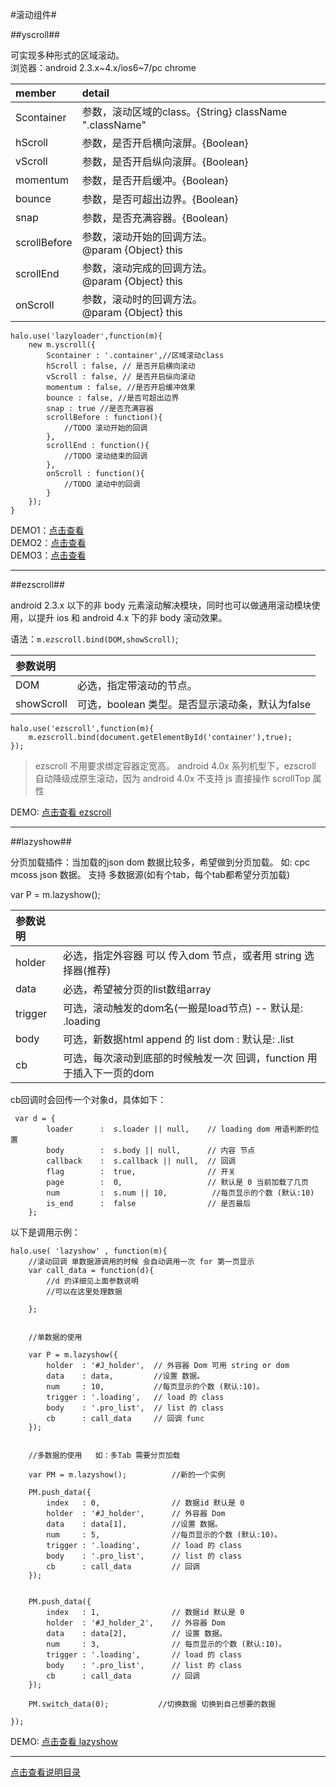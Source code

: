 #滚动组件#

##yscroll##

可实现多种形式的区域滚动。  
浏览器：android 2.3.x~4.x/ios6~7/pc chrome


|member|detail|
|:----|:----|
|Scontainer|参数，滚动区域的class。{String} className ".className"|
|hScroll|参数，是否开启横向滚屏。{Boolean}|
|vScroll|参数，是否开启纵向滚屏。{Boolean}|
|momentum|参数，是否开启缓冲。{Boolean}|
|bounce|参数，是否可超出边界。{Boolean}|
|snap|参数，是否充满容器。{Boolean}|
|scrollBefore|参数，滚动开始的回调方法。<br />@param {Object} this|
|scrollEnd|参数，滚动完成的回调方法。<br />@param {Object} this|
|onScroll|参数，滚动时的回调方法。<br />@param {Object} this|

```
halo.use('lazyloader',function(m){
    new m.yscroll({
        Scontainer : '.container',//区域滚动class
        hScroll : false, // 是否开启横向滚动
        vScroll : false, // 是否开启纵向滚动
        momentum : false, //是否开启缓冲效果
        bounce : false, //是否可超出边界
        snap : true //是否充满容器
        scrollBefore : function(){
            //TODO 滚动开始的回调
        },
        scrollEnd : function(){
            //TODO 滚动结束的回调
        },
        onScroll : function(){
            //TODO 滚动中的回调
        }
    });
}
```

DEMO1：[点击查看](http://jdc.jd.com/halo/demo/yscroll.html)  
DEMO2：[点击查看](http://jdc.jd.com/halo/demo/yscroll2.html)  
DEMO3：[点击查看](http://jdc.jd.com/halo/demo/yscroll3.html)

--------------------------------------------------------------------------


##ezscroll##


android 2.3.x 以下的非 body 元素滚动解决模块，同时也可以做通用滚动模块使用，以提升 ios 和 android 4.x 下的非 body 滚动效果。

语法：`m.ezscroll.bind(DOM,showScroll)`;

|参数说明||
|:----|:----|
|DOM|必选，指定带滚动的节点。|
|showScroll|可选，boolean 类型。是否显示滚动条，默认为false|

```
halo.use('ezscroll',function(m){
    m.ezscroll.bind(document.getElementById('container'),true);
});
```

> ezscroll 不用要求绑定容器定宽高。
>android 4.0x 系列机型下，ezscroll 自动降级成原生滚动，因为 android 4.0x 不支持 js 直接操作 scrollTop 属性

DEMO: [点击查看 ezscroll](http://jdc.jd.com/halo/demo/ezscroll.html)

------------------------------------------------------------------------

##lazyshow##

分页加载插件：当加载的json dom 数据比较多，希望做到分页加载。 如: cpc mcoss json 数据。 支持 多数据源(如有个tab，每个tab都希望分页加载)  

var P = m.lazyshow();

|参数说明||
|:----|:----|
|holder|必选，指定外容器 可以 传入dom 节点，或者用 string 选择器(推荐)|
|data|必选，希望被分页的list数组array|
|trigger|可选，滚动触发的dom名(一搬是load节点) -- 默认是: .loading|
|body|可选，新数据html append 的 list dom : 默认是: .list|
|cb|可选，每次滚动到底部的时候触发一次 回调，function 用于插入下一页的dom|

cb回调时会回传一个对象d，具体如下：
```
 var d = {
        loader      :  s.loader || null,    // loading dom 用语判断的位置
        body        :  s.body || null,      // 内容 节点
        callback    :  s.callback || null,  // 回调
        flag        :  true,                // 开关
        page        :  0,                   // 默认是 0 当前加载了几页
        num         :  s.num || 10,          //每页显示的个数 (默认:10)
        is_end      :  false                // 是否最后
    };
```
以下是调用示例：

```
halo.use( 'lazyshow' , function(m){  
    //滚动回调 单数据源调用的时候 会自动调用一次 for 第一页显示
    var call_data = function(d){
        //d 的详细见上面参数说明
        //可以在这里处理数据

    };


    //单数据的使用

    var P = m.lazyshow({
        holder  : '#J_holder',  // 外容器 Dom 可用 string or dom
        data    : data,         //设置 数据。
        num     : 10,           //每页显示的个数 (默认:10)。
        trigger : '.loading',   // load 的 class
        body    : '.pro_list',  // list 的 class
        cb      : call_data     // 回调 func
    });


    //多数据的使用   如：多Tab 需要分页加载

    var PM = m.lazyshow();          //新的一个实例

    PM.push_data({
        index   : 0,                // 数据id 默认是 0
        holder  : '#J_holder',      // 外容器 Dom
        data    : data[1],          //设置 数据。
        num     : 5,                //每页显示的个数 (默认:10)。
        trigger : '.loading',       // load 的 class
        body    : '.pro_list',      // list 的 class
        cb      : call_data         // 回调
    });


    PM.push_data({
        index   : 1,                // 数据id 默认是 0
        holder  : '#J_holder_2',    // 外容器 Dom 
        data    : data[2],          // 设置 数据。
        num     : 3,                // 每页显示的个数 (默认:10)。
        trigger : '.loading',       // load 的 class
        body    : '.pro_list',      // list 的 class
        cb      : call_data         // 回调
    });

    PM.switch_data(0);           //切换数据 切换到自己想要的数据

});
```

DEMO: [点击查看 lazyshow](http://jdc.jd.com/halo/demo/tabdata.html)

-----------------------------------------------------------------------

[点击查看说明目录](https://github.com/leeenx/halo/blob/master/manual.md)